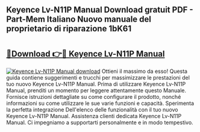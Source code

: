 ## Keyence Lv-N11P Manual Download gratuit PDF - Part-Mem Italiano Nuovo manuale del proprietario di riparazione 1bK61

# <h2><a href="http://dfbtxp.blite.top/?on=Keyence+Lv-N11P+Manual">🔗Download 👉🔴 Keyence Lv-N11P Manual</a></h2>

[![Keyence Lv-N11P Manual download](https://i.imgur.com/lujVjoI.png)](http://dfbtxp.blite.top/?on=Keyence+Lv-N11P+Manual)
Ottieni il massimo da esso! Questa guida contiene suggerimenti e trucchi per massimizzare le prestazioni del tuo nuovo Keyence Lv-N11P Manual. Prima di utilizzare Keyence Lv-N11P Manual, prenditi un momento per leggere attentamente questo Manuale. Fornisce istruzioni dettagliate su come configurare il prodotto, nonché informazioni su come utilizzare le sue varie funzioni e capacità. Sperimenta la perfetta integrazione Dell'elenco delle funzionalità con il tuo nuovo Keyence Lv-N11P Manual. Assistenza clienti dedicata Keyence Lv-N11P Manual. Ci impegniamo a supportarti personalmente e in modo tempestivo.
